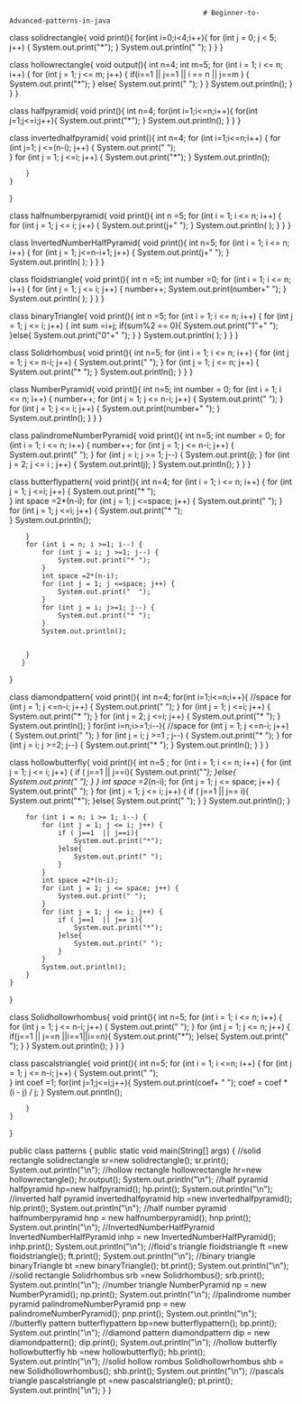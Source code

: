                                                     # Beginner-to-Advanced-patterns-in-java

class solidrectangle{
    void print(){
    for(int i=0;i<4;i++){
        for (int j = 0; j < 5; j++) {
        System.out.print("*");
        }
        System.out.println(" ");
    }
}
}

class hollowrectangle{
    void output(){
        int n=4;
        int m=5;
        for (int i = 1; i <= n; i++) {
            for (int j = 1; j <= m; j++) {
                if(i==1 || j==1 || i == n || j==m ) {
                    System.out.print("*");
                }
                else{
                    System.out.print(" ");
                }
            }
            System.out.println(); 
        }
    }
}

class halfpyramid{
    void print(){
    int n=4;
    for(int i=1;i<=n;i++){
        for(int j=1;j<=i;j++){
        System.out.print("*");
        }
        System.out.println();
    }
}
}

class invertedhalfpyramid{
    void print(){
        int n=4;
        for (int i=1;i<=n;i++) {
            for (int j=1; j <=(n-i); j++) {
                System.out.print(" ");                
            }
            for (int j = 1; j <=i; j++) {
                System.out.print("*");
            }
            System.out.println();

            
        }
    }
}

class halfnumberpyramid{
    void print(){
        int n =5;
        for (int i = 1; i <= n; i++) {
            for (int j = 1; j <= i; j++) {
                System.out.print(j+" ");
            }
            System.out.println( );
        }
    }
}

class InvertedNumberHalfPyramid{
    void print(){
        int n=5;
        for (int i = 1; i <= n; i++) {
            for (int j = 1; j<=n-i+1; j++) {
                System.out.print(j+" ");
            }
            System.out.println( );
        }
    }
}

class floidstriangle{
    void print(){
        int n =5;
        int number =0;
        for (int i = 1; i <= n; i++) {
            for (int j = 1; j <= i; j++) {
                number++;
                System.out.print(number+" ");
            }
            System.out.println( );
        }
    }
}

class binaryTriangle{
    void print(){
        int n =5;
        for (int i = 1; i <= n; i++) {
            for (int j = 1; j <= i; j++) {
                int sum =i+j;
                if(sum%2 == 0){
                    System.out.print("1"+" ");
                }else{
                    System.out.print("0"+" ");
                }
            }
            System.out.println( );
        }
    }
}

class Solidrhombus{
    void print(){
    int n=5;
    for (int i = 1; i <= n; i++) {
        for (int j = 1; j <= n-i; j++) {
            System.out.print(" ");
        }
        for (int j = 1; j <= n; j++) {
            System.out.print("* ");
        }
        System.out.println();
    }
    }
}

class NumberPyramid{
    void print(){
        int n=5;
        int number = 0;
        for (int i = 1; i <= n; i++) {
            number++;
            for (int j = 1; j <= n-i; j++) {
                System.out.print(" ");
            }
            for (int j = 1; j <= i; j++) {
                System.out.print(number+" ");
            }
            System.out.println();
        }
        } 
}

class palindromeNumberPyramid{
    void print(){
        int n=5;
        int number = 0;
        for (int i = 1; i <= n; i++) {
            number++;
            for (int j = 1; j <= n-i; j++) {
                System.out.print(" ");
            }
            for (int j = i; j >= 1; j--) {
                System.out.print(j);
            }
            for (int j = 2; j <= i ; j++) {
                System.out.print(j);
            }
            System.out.println();
        }
        } 
}

class butterflypattern{
    void print(){
        int n=4;
        for (int i = 1; i <= n; i++) {
            for (int j = 1; j <=i; j++) {
                System.out.print("* ");    
            }
            int space =2*(n-i);
            for (int j = 1; j <=space; j++) {
                System.out.print("  ");
            }
            for (int j = 1; j <=i; j++) {
                System.out.print("* ");    
            }
            System.out.println();

            
        }
        for (int i = n; i >=1; i--) {
            for (int j = i; j >=1; j--) {
                System.out.print("* ");    
            }
            int space =2*(n-i);
            for (int j = 1; j <=space; j++) {
                System.out.print("  ");
            }
            for (int j = i; j>=1; j--) {
                System.out.print("* ");    
            }
            System.out.println();

            
        }
       }
}

class diamondpattern{
    void  print(){
        int n=4;
        for(int i=1;i<=n;i++){
            //space
            for (int j = 1; j <=n-i; j++) {
                System.out.print("  ");
            }
            for (int j = 1; j <=i; j++) {
                System.out.print("* ");
            }
            for (int j = 2; j <=i; j++) {
                System.out.print("* ");
            }
            System.out.println();
        }
        for(int i=n;i>=1;i--){
            //space
            for (int j = 1; j <=n-i; j++) {
                System.out.print("  ");
            }
            for (int j = i; j >=1 ; j--) {
                System.out.print("* ");
            }
            for (int j = i; j >=2; j--) {
                System.out.print("* ");
            }
            System.out.println();
        }
    }
}

class hollowbutterfly{
    void print(){
        int n=5 ;
        for (int i = 1; i <= n; i++) {
            for (int j = 1; j <= i; j++) {
                if ( j==1  || j==i){
                    System.out.print("*");
                }else{
                    System.out.print(" ");
                }
            }
            int space =2*(n-i);
            for (int j = 1; j <= space; j++) {
                System.out.print(" ");
            }
            for (int j = 1; j <= i; j++) {
                if ( j==1  || j== i){
                    System.out.print("*");
                }else{
                    System.out.print(" ");
                }
            }
            System.out.println();
        }

        for (int i = n; i >= 1; i--) {
            for (int j = 1; j <= i; j++) {
                if ( j==1  || j==i){
                    System.out.print("*");
                }else{
                    System.out.print(" ");
                }
            }
            int space =2*(n-i);
            for (int j = 1; j <= space; j++) {
                System.out.print(" ");
            }
            for (int j = 1; j <= i; j++) {
                if ( j==1  || j== i){
                    System.out.print("*");
                }else{
                    System.out.print(" ");
                }
            }
            System.out.println();
        }
    }
}

class Solidhollowrhombus{
    void print(){
    int n=5;
    for (int i = 1; i <= n; i++) {
        for (int j = 1; j <= n-i; j++) {
            System.out.print(" ");
        }
        for (int j = 1; j <= n; j++) {
            if(j==1 || j==n ||i==1||i==n){
            System.out.print("*");
            }else{
                System.out.print(" ");
            }
        }
        System.out.println();
    }
    }
}

class pascalstriangle{
    void print(){
        int n=5;
        for (int i = 1; i <=n; i++) {
            for (int j = 1; j <= n-i; j++) {
              System.out.print(" ");  
            }
            int coef =1;
            for(int j=1;j<=i;j++){
                System.out.print(coef+ " ");
                coef = coef * (i - j) / j;
            }
            System.out.println();
            
        }
    }
    
}

public class patterns {
    public static void main(String[] args) {
        //solid rectangle
       solidrectangle sr=new solidrectangle();
       sr.print();
       System.out.println("\n");
        //hollow rectangle
        hollowrectangle hr=new hollowrectangle();
        hr.output();
        System.out.println("\n");
        //half pyramid
        halfpyramid hp=new halfpyramid();
        hp.print();
        System.out.println("\n");
        //inverted half pyramid
        invertedhalfpyramid hlp =new invertedhalfpyramid();
        hlp.print();
        System.out.println("\n");
        //half number pyramid
        halfnumberpyramid hnp = new halfnumberpyramid();
        hnp.print();
        System.out.println("\n");
        //InvertedNumberHalfPyramid
        InvertedNumberHalfPyramid inhp = new InvertedNumberHalfPyramid();
        inhp.print();
        System.out.println("\n");
        //floid's triangle
        floidstriangle ft =new floidstriangle();
        ft.print();
        System.out.println("\n"); 
        //binary triangle
        binaryTriangle bt =new binaryTriangle();
        bt.print();
        System.out.println("\n");  
        //solid rectangle
        Solidrhombus srb =new Solidrhombus();
        srb.print();
        System.out.println("\n");
        //number triangle 
        NumberPyramid np = new NumberPyramid();
        np.print();
        System.out.println("\n");
        //palindrome number pyramid 
        palindromeNumberPyramid pnp = new palindromeNumberPyramid();
        pnp.print();
        System.out.println("\n");
        //butterfly pattern
        butterflypattern bp=new butterflypattern();
        bp.print();
        System.out.println("\n");
        //diamond pattern
        diamondpattern dip = new diamondpattern();
        dip.print();
        System.out.println("\n");
        //hollow butterfly
        hollowbutterfly hb =new hollowbutterfly();
        hb.print();
        System.out.println("\n");
        //solid hollow rombus
        Solidhollowrhombus shb = new Solidhollowrhombus();
        shb.print();
        System.out.println("\n");
        //pascals triangle
        pascalstriangle pt =new pascalstriangle();
        pt.print();
        System.out.println("\n");
    }
}
